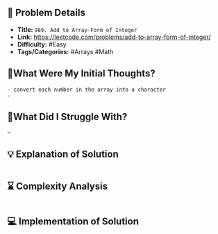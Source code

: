 ## 📝 Problem Details

- **Title:** `989. Add to Array-Form of Integer`
- **Link:** https://leetcode.com/problems/add-to-array-form-of-integer/
- **Difficulty:** #Easy 
- **Tags/Categories:** #Arrays #Math 

## 💭What Were My Initial Thoughts?

```
- convert each number in the array into a character 
- 
```

## 🤔What Did I Struggle With?

```
~
```

## 💡 Explanation of Solution

```

```

## ⌛ Complexity Analysis

```

```

## 💻 Implementation of Solution

```cpp

```